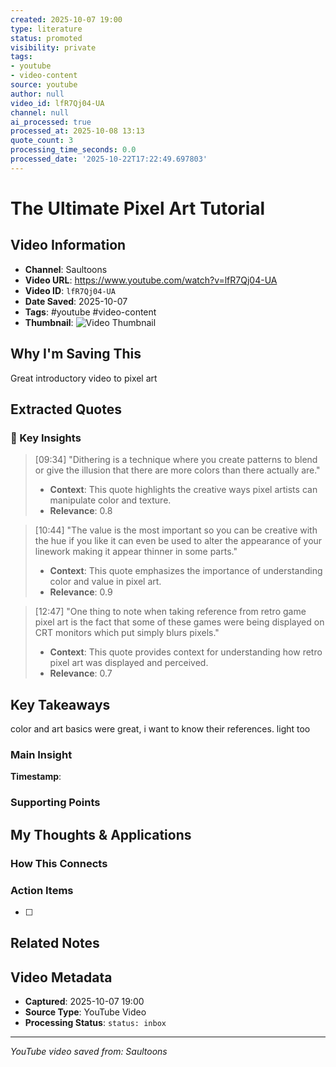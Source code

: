 ```yaml
---
created: 2025-10-07 19:00
type: literature
status: promoted
visibility: private
tags:
- youtube
- video-content
source: youtube
author: null
video_id: lfR7Qj04-UA
channel: null
ai_processed: true
processed_at: 2025-10-08 13:13
quote_count: 3
processing_time_seconds: 0.0
processed_date: '2025-10-22T17:22:49.697803'
---
```



# The Ultimate Pixel Art Tutorial

## Video Information
- **Channel**: Saultoons
- **Video URL**: https://www.youtube.com/watch?v=lfR7Qj04-UA
- **Video ID**: `lfR7Qj04-UA`
- **Date Saved**: 2025-10-07
- **Tags**: #youtube #video-content
- **Thumbnail**: ![Video Thumbnail](https://i.ytimg.com/vi/lfR7Qj04-UA/hqdefault.jpg)

## Why I'm Saving This
Great introductory video to pixel art

## Extracted Quotes

### 🎯 Key Insights

> [09:34] "Dithering is a technique where you create patterns to blend or give the illusion that there are more colors than there actually are."
> - **Context**: This quote highlights the creative ways pixel artists can manipulate color and texture.
> - **Relevance**: 0.8

> [10:44] "The value is the most important so you can be creative with the hue if you like it can even be used to alter the appearance of your linework making it appear thinner in some parts."
> - **Context**: This quote emphasizes the importance of understanding color and value in pixel art.
> - **Relevance**: 0.9

> [12:47] "One thing to note when taking reference from retro game pixel art is the fact that some of these games were being displayed on CRT monitors which put simply blurs pixels."
> - **Context**: This quote provides context for understanding how retro pixel art was displayed and perceived.
> - **Relevance**: 0.7


## Key Takeaways
<!-- As you watch, capture key points here -->
color and art basics were great, i want to know their references. 
light too

### Main Insight
> 

**Timestamp**: 

### Supporting Points
<!-- Add more as you watch -->

## My Thoughts & Applications

### How This Connects
<!-- Links to your existing knowledge -->

### Action Items
- [ ] 

## Related Notes
<!-- Add [[wiki-links]] as you make connections -->

## Video Metadata
<!-- Auto-filled for future reference -->
- **Captured**: 2025-10-07 19:00
- **Source Type**: YouTube Video
- **Processing Status**: `status: inbox`

---
*YouTube video saved from: Saultoons*
